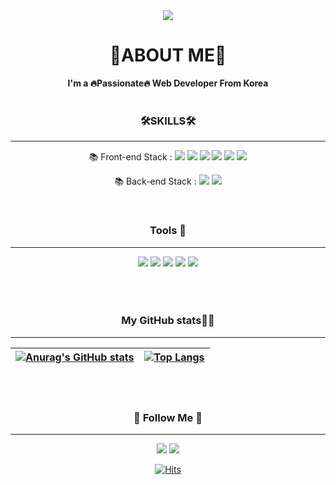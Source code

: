 <div align="center">
<img src="https://capsule-render.vercel.app/api?type=waving&color=auto&height=300&section=header&text=SungHwan%20:)&fontSize=50&animation=twinkling" />

<h1>🎨ABOUT ME🎨</h1>
<strong>I'm a 🔥Passionate🔥 Web Developer From Korea</strong>   





<br/> 
<br/> 
      
### 🛠︎SKILLS🛠︎
---
      


📚 Front-end Stack : <img src="https://img.shields.io/badge/HTML-E34F26?style=flat-square&logo=HTML5&logoColor=white"/>
<img src="https://img.shields.io/badge/CSS-blue?style=flat-square&logo=CSS3&logoColor=white"/> 
<img src="https://img.shields.io/badge/Javascript-yellow?style=flat-square&logo=JavaScript&logoColor=white"/>
<img src="https://img.shields.io/badge/React-blue?style=flat-square&logo=React&logoColor=white"/>
<img src="https://img.shields.io/badge/Bootstrap-blueviolet?style=flat-square&logo=Bootstrap&logoColor=white"/>
<img src="https://img.shields.io/badge/Pug-white?style=flat-square&logo=Pug&logoColor=black"/>
<p align="center" >
📚 Back-end Stack : <img src="https://img.shields.io/badge/Python-3766AB?style=flat-square&logo=Python&logoColor=white"/>
<img src="https://img.shields.io/badge/Node.js-green?style=flat-square&logo=Node.js&logoColor=white"/>
      </p>
  
<br/>      
      
### Tools 🐋
---
<img src="https://img.shields.io/badge/Firebase-blue?style=flat-square&logo=Firebase&logoColor=yellow"/>
<img src="https://img.shields.io/badge/Git-orange?style=flat-square&logo=Git&logoColor=white"/>
<img src="https://img.shields.io/badge/VisualStudioCode-blue?style=flat-square&logo=Visual Studio Code&logoColor=white"/>
<img src="https://img.shields.io/badge/Eclipse IDE-white?style=flat-square&logo=Eclipse IDE&logoColor=blueviolet"/>
<img src="https://img.shields.io/badge/Slack-blue?style=flat-square&logo=Slack&logoColor=white"/>
<br/>    
<br/> 
<br/> 
<br/>
      
### My GitHub stats👩‍💻 
<hr>
            
| [![Anurag's GitHub stats](https://github-readme-stats.vercel.app/api?username=choisunghwan)](https://github.com/anuraghazra/github-readme-stats) | [![Top Langs](https://github-readme-stats.vercel.app/api/top-langs/?username=choisunghwan&layout=compact)](https://github.com/anuraghazra/github-readme-stats) |
| ------------ | ------------- |


<br/> 
<br/> 
      
<h3 align="center">🌈 Follow Me 🌈</h3>
<hr>
  <a href="https://couchcoding.tistory.com"><img src="https://img.shields.io/badge/Tech%20Blog-11B48A?style=flat-square&logo=Vimeo&logoColor=white&link=https://couchcoding.tistory.com"/></a>
<a href="mailto:kimhyein7110@gmail.com"><img src="https://img.shields.io/badge/Gmail-d14836?style=flat-square&logo=Gmail&logoColor=white&link=dute7570@gmail.com"/></a>

[![Hits](https://hits.seeyoufarm.com/api/count/incr/badge.svg?url=https://github.com/choisunghwan%2Fgjbae1212%2Fhit-counter)](https://github.com/choisunghwan) 

</div>
                           





<!--
**choisunghwan/choisunghwan** is a ✨ _special_ ✨ repository because its `README.md` (this file) appears on your GitHub profile.

Here are some ideas to get you started:

- 🔭 I’m currently working on ...
- 🌱 I’m currently learning ...
- 👯 I’m looking to collaborate on ...
- 🤔 I’m looking for help with ...
- 💬 Ask me about ...
- 📫 How to reach me: ...
- 😄 Pronouns: ...
- ⚡ Fun fact: ...
-->
